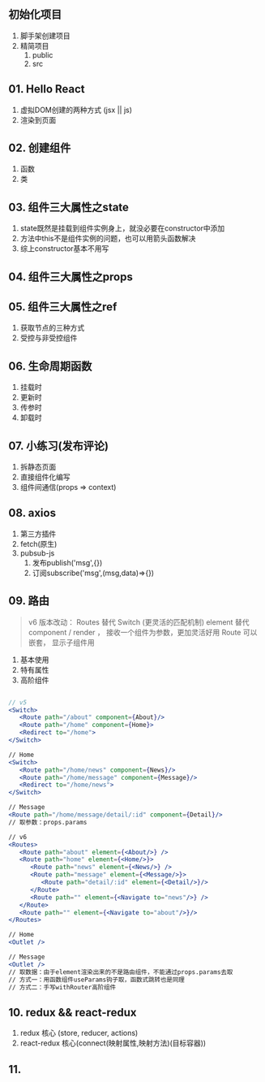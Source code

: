 ## 初始化项目

1. 脚手架创建项目
2. 精简项目
   1. public
   2. src

## 01. Hello React

1. 虚拟DOM创建的两种方式 (jsx || js)
2. 渲染到页面


## 02. 创建组件

1. 函数
2. 类

## 03. 组件三大属性之state

1. state既然是挂载到组件实例身上，就没必要在constructor中添加
2. 方法中this不是组件实例的问题，也可以用箭头函数解决
3. 综上constructor基本不用写

## 04. 组件三大属性之props


## 05. 组件三大属性之ref

1. 获取节点的三种方式
2. 受控与非受控组件

## 06. 生命周期函数

1. 挂载时
2. 更新时
3. 传参时
4. 卸载时

## 07. 小练习(发布评论)

1. 拆静态页面
2. 直接组件化编写
3. 组件间通信(props => context)

## 08. axios

1. 第三方插件
2. fetch(原生)
3. pubsub-js
   1. 发布publish('msg',{})
   2. 订阅subscribe('msg',(msg,data)=>{})

## 09. 路由
> v6 版本改动：
> Routes 替代 Switch (更灵活的匹配机制)
> element 替代 component / render ， 接收一个组件为参数，更加灵活好用
> Route 可以嵌套， 显示子组件用 <Outlet />

1. 基本使用
2. 特有属性
3. 高阶组件

```jsx

// v5
<Switch>
   <Route path="/about" component={About}/>
   <Route path="/home" component={Home}>
   <Redirect to="/home">
</Switch>

// Home
<Switch>
   <Route path="/home/news" component={News}/>
   <Route path="/home/message" component={Message}/>
   <Redirect to="/home/news">
</Switch>

// Message
<Route path="/home/message/detail/:id" component={Detail}/>
// 取参数：props.params

// v6
<Routes>
   <Route path="about" element={<About/>} />
   <Route path="home" element={<Home/>}>
      <Route path="news" element={<News/>} />
      <Route path="message" element={<Message/>}>
         <Route path="detail/:id" element={<Detail/>}/>
      </Route>
      <Route path="" element={<Navigate to="news"/>} />
   </Route>
   <Route path="" element={<Navigate to="about"/>}/>
</Routes>

// Home
<Outlet />

// Message
<Outlet />
// 取数据：由于element渲染出来的不是路由组件，不能通过props.params去取
// 方式一：用函数组件useParams钩子取，函数式跳转也是同理
// 方式二：手写withRouter高阶组件
```

## 10. redux && react-redux

1. redux 核心 (store, reducer, actions)
2. react-redux 核心(connect(映射属性,映射方法)(目标容器))

## 11. 




